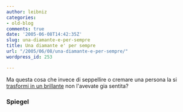 ```yaml
---
author: leibniz
categories:
- old-blog
comments: true
date: '2005-06-08T14:42:35Z'
slug: una-diamante-e-per-sempre
title: Una diamante e' per sempre
url: "/2005/06/08/una-diamante-e-per-sempre/"
wordpress_id: 253

---
```

Ma questa cosa che invece di seppellire o cremare una persona la si [trasformi in un brillante](http://service.spiegel.de/cache/international/0,1518,359567,00.html) non l'avevate gia sentita?  



### Spiegel

